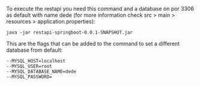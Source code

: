 To execute the restapi you need this command and a database on por 3306 as default with name dede (for more information check src > main > resources > application.properties):

```
java -jar restapi-springboot-0.0.1-SNAPSHOT.jar
```

This are the flags that can be added to the command to set a different database from default:
```
--MYSQL_HOST=localhost
--MYSQL_USER=root
--MYSQL_DATABASE_NAME=dede
--MYSQL_PASSWORD= 
```